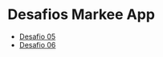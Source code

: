 # Desafios Markee App

- [Desafio 05](https://github.com/dayannealcantara/desafio-B.Academy/pull/1)
- [Desafio 06](https://github.com/dayannealcantara/desafio-B.Academy/pull/3)
